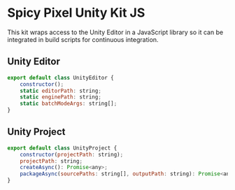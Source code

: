 # Spicy Pixel Unity Kit JS

This kit wraps access to the Unity Editor in a JavaScript library so it can be integrated in build scripts for continuous integration.

## Unity Editor

```javascript
export default class UnityEditor {
    constructor();
    static editorPath: string;
    static enginePath: string;
    static batchModeArgs: string[];
}
```

## Unity Project

```javascript
export default class UnityProject {
    constructor(projectPath: string);
    projectPath: string;
    createAsync(): Promise<any>;
    packageAsync(sourcePaths: string[], outputPath: string): Promise<any>;
}
```